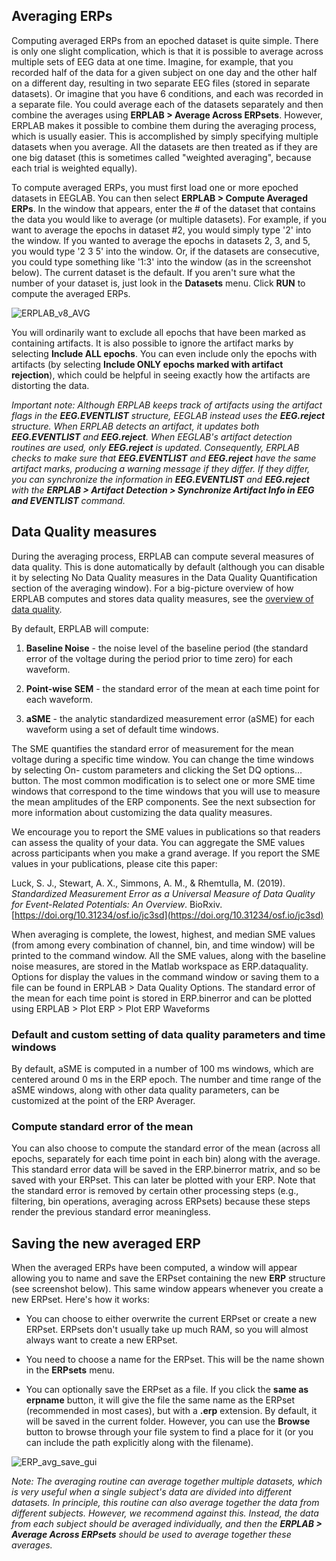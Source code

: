 ## Averaging ERPs
Computing averaged ERPs from an epoched dataset is quite simple.  There is only one slight complication, which is that it is possible to average across multiple sets of EEG data at one time.  Imagine, for example, that you recorded half of the data for a given subject on one day and the other half on a different day, resulting in two separate EEG files (stored in separate datasets).  Or imagine that you have 6 conditions, and each was recorded in a separate file.  You could average each of the datasets separately and then combine the averages using **ERPLAB > Average Across ERPsets**.  However, ERPLAB makes it possible to combine them during the averaging process, which is usually easier.  This is accomplished by simply specifying multiple datasets when you average.  All the datasets are then treated as if they are one big dataset (this is sometimes called "weighted averaging", because each trial is weighted equally).

To compute averaged ERPs, you must first load one or more epoched datasets in EEGLAB.  You can then select **ERPLAB > Compute Averaged ERPs**. In the window that appears, enter the # of the dataset that contains the data you would like to average (or multiple datasets). For example, if you want to average the epochs in dataset #2, you would simply type '2' into the window.  If you wanted to average the epochs in datasets 2, 3, and 5, you would type '2 3 5' into the window.  Or, if the datasets are consecutive, you could type something like '1:3' into the window (as in the screenshot below). The current dataset is the default. If you aren't sure what the number of your dataset is, just look in the **Datasets** menu. Click **RUN** to compute the averaged ERPs.

![ERPLAB_v8_AVG](https://user-images.githubusercontent.com/5137405/78292016-3db2a880-74db-11ea-9d5c-183cde9a9257.png)

 You will ordinarily want to exclude all epochs that have been marked as containing artifacts. It is also possible to ignore the artifact marks by selecting **Include ALL epochs**.  You can even include only the epochs with artifacts (by selecting **Include ONLY epochs marked with artifact rejection**), which could be helpful in seeing exactly how the artifacts are distorting the data.

_Important note: Although ERPLAB keeps track of artifacts using the artifact flags in the **EEG.EVENTLIST** structure, EEGLAB instead uses the **EEG.reject** structure.  When ERPLAB detects an artifact, it updates both **EEG.EVENTLIST** and **EEG.reject**.  When EEGLAB's artifact detection routines are used, only **EEG.reject** is updated.  Consequently, ERPLAB checks to make sure that **EEG.EVENTLIST** and **EEG.reject** have the same artifact marks, producing a warning message if they differ.  If they differ, you can synchronize the information in **EEG.EVENTLIST** and **EEG.reject** with the **ERPLAB > Artifact Detection > Synchronize Artifact Info in EEG and EVENTLIST** command._





## Data Quality measures
During the averaging process, ERPLAB can compute several measures of data quality. This is done automatically by default (although you can disable it by selecting No Data Quality measures in the Data Quality Quantification section of the averaging window). For a big-picture overview of how ERPLAB computes and stores data quality measures, see the [overview of data quality](https://github.com/lucklab/erplab/wiki/ERPLAB-Data-Quality-Metrics).

By default, ERPLAB will compute:

1. **Baseline Noise** - the noise level of the baseline period (the standard error of the voltage during the period prior to time zero) for each waveform.

2. **Point-wise SEM** - the standard error of the mean at each time point for each waveform.

3. **aSME** - the analytic standardized measurement error (aSME) for each waveform using a set of default time windows.

The SME quantifies the standard error of measurement for the mean voltage during a specific time window. 
You can change the time windows by selecting On- custom parameters and clicking the Set DQ options… button. The most common modification is to select one or more SME time windows that correspond to the time windows that you will use to measure the mean amplitudes of the ERP components. See the next subsection for more information about customizing the data quality measures. 

We encourage you to report the SME values in publications so that readers can assess the quality of your data. You can aggregate the SME values across participants when you make a grand average. If you report the SME values in your publications, please cite this paper:

Luck, S. J., Stewart, A. X., Simmons, A. M., & Rhemtulla, M. (2019). _Standardized Measurement Error as a Universal Measure of Data Quality for Event-Related Potentials: An Overview_. BioRxiv. [https://doi.org/10.31234/osf.io/jc3sd](https://doi.org/10.31234/osf.io/jc3sd)

When averaging is complete, the lowest, highest, and median SME values (from among every combination of channel, bin, and time window) will be printed to the command window. All the SME values, along with the baseline noise measures, are stored in the Matlab workspace as ERP.dataquality. Options for display the values in the command window or saving them to a file can be found in ERPLAB > Data Quality Options. The standard error of the mean for each time point is stored in ERP.binerror and can be plotted using ERPLAB >  Plot ERP > Plot ERP Waveforms

### Default and custom setting of data quality parameters and time windows
By default, aSME is computed in a number of 100 ms windows, which are centered around 0 ms in the ERP epoch. The number and time range of the aSME windows, along with other data quality parameters, can be customized at the point of the ERP Averager. 

### Compute standard error of the mean
You can also choose to compute the standard error of the mean (across all epochs, separately for each time point in each bin) along with the average. This standard error data will be saved in the ERP.binerror matrix, and so be saved with your ERPset. This can later be plotted with your ERP. Note that the standard error is removed by certain other processing steps (e.g., filtering, bin operations, averaging across ERPsets) because these steps render the previous standard error meaningless.







## Saving the new averaged ERP
When the averaged ERPs have been computed, a window will appear allowing you to name and save the ERPset containing the new **ERP** structure (see screenshot below).  This same window appears whenever you create a new ERPset.  Here's how it works:

* You can choose to either overwrite the current ERPset or create a new ERPset.  ERPsets don't usually take up much RAM, so you will almost always want to create a new ERPset.

* You need to choose a name for the ERPset.  This will be the name shown in the **ERPsets** menu.

* You can optionally save the ERPset as a file.  If you click the **same as erpname** button, it will give the file the same name as the ERPset (recommended in most cases), but with a **.erp** extension.  By default, it will be saved in the current folder.  However, you can use the **Browse** button to browse through your file system to find a place for it (or you can include the path explicitly along with the filename).

![ERP_avg_save_gui](https://user-images.githubusercontent.com/5137405/78292647-39d35600-74dc-11ea-88bc-a9e422791310.png)

_Note: The averaging routine can average together multiple datasets, which is very useful when a single subject's data are divided into different datasets.  In principle, this routine can also average together the data from different subjects.  However, we recommend against this.  Instead, the data from each subject should be averaged individually, and then the **ERPLAB > Average Across ERPsets** should be used to average together these averages._